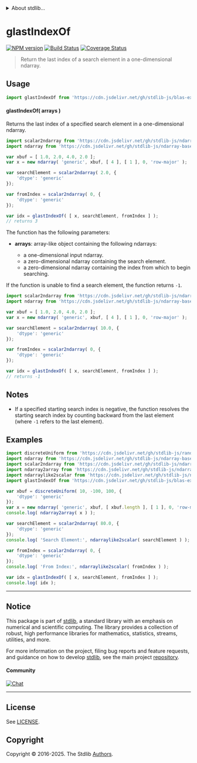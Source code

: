 <!--

@license Apache-2.0

Copyright (c) 2025 The Stdlib Authors.

Licensed under the Apache License, Version 2.0 (the "License");
you may not use this file except in compliance with the License.
You may obtain a copy of the License at

   http://www.apache.org/licenses/LICENSE-2.0

Unless required by applicable law or agreed to in writing, software
distributed under the License is distributed on an "AS IS" BASIS,
WITHOUT WARRANTIES OR CONDITIONS OF ANY KIND, either express or implied.
See the License for the specific language governing permissions and
limitations under the License.

-->


<details>
  <summary>
    About stdlib...
  </summary>
  <p>We believe in a future in which the web is a preferred environment for numerical computation. To help realize this future, we've built stdlib. stdlib is a standard library, with an emphasis on numerical and scientific computation, written in JavaScript (and C) for execution in browsers and in Node.js.</p>
  <p>The library is fully decomposable, being architected in such a way that you can swap out and mix and match APIs and functionality to cater to your exact preferences and use cases.</p>
  <p>When you use stdlib, you can be absolutely certain that you are using the most thorough, rigorous, well-written, studied, documented, tested, measured, and high-quality code out there.</p>
  <p>To join us in bringing numerical computing to the web, get started by checking us out on <a href="https://github.com/stdlib-js/stdlib">GitHub</a>, and please consider <a href="https://opencollective.com/stdlib">financially supporting stdlib</a>. We greatly appreciate your continued support!</p>
</details>

# glastIndexOf

[![NPM version][npm-image]][npm-url] [![Build Status][test-image]][test-url] [![Coverage Status][coverage-image]][coverage-url] <!-- [![dependencies][dependencies-image]][dependencies-url] -->

> Return the last index of a search element in a one-dimensional ndarray.

<section class="intro">

</section>

<!-- /.intro -->



<section class="usage">

## Usage

```javascript
import glastIndexOf from 'https://cdn.jsdelivr.net/gh/stdlib-js/blas-ext-base-ndarray-glast-index-of@deno/mod.js';
```

#### glastIndexOf( arrays )

Returns the last index of a specified search element in a one-dimensional ndarray.

```javascript
import scalar2ndarray from 'https://cdn.jsdelivr.net/gh/stdlib-js/ndarray-from-scalar@deno/mod.js';
import ndarray from 'https://cdn.jsdelivr.net/gh/stdlib-js/ndarray-base-ctor@deno/mod.js';

var xbuf = [ 1.0, 2.0, 4.0, 2.0 ];
var x = new ndarray( 'generic', xbuf, [ 4 ], [ 1 ], 0, 'row-major' );

var searchElement = scalar2ndarray( 2.0, {
    'dtype': 'generic'
});

var fromIndex = scalar2ndarray( 0, {
    'dtype': 'generic'
});

var idx = glastIndexOf( [ x, searchElement, fromIndex ] );
// returns 3
```

The function has the following parameters:

-   **arrays**: array-like object containing the following ndarrays:

    -   a one-dimensional input ndarray.
    -   a zero-dimensional ndarray containing the search element.
    -   a zero-dimensional ndarray containing the index from which to begin searching.

If the function is unable to find a search element, the function returns `-1`.

```javascript
import scalar2ndarray from 'https://cdn.jsdelivr.net/gh/stdlib-js/ndarray-from-scalar@deno/mod.js';
import ndarray from 'https://cdn.jsdelivr.net/gh/stdlib-js/ndarray-base-ctor@deno/mod.js';

var xbuf = [ 1.0, 2.0, 4.0, 2.0 ];
var x = new ndarray( 'generic', xbuf, [ 4 ], [ 1 ], 0, 'row-major' );

var searchElement = scalar2ndarray( 10.0, {
    'dtype': 'generic'
});

var fromIndex = scalar2ndarray( 0, {
    'dtype': 'generic'
});

var idx = glastIndexOf( [ x, searchElement, fromIndex ] );
// returns -1
```

</section>

<!-- /.usage -->

<section class="notes">

## Notes

-   If a specified starting search index is negative, the function resolves the starting search index by counting backward from the last element (where `-1` refers to the last element).

</section>

<!-- /.notes -->

<section class="examples">

## Examples

<!-- eslint no-undef: "error" -->

```javascript
import discreteUniform from 'https://cdn.jsdelivr.net/gh/stdlib-js/random-array-discrete-uniform@deno/mod.js';
import ndarray from 'https://cdn.jsdelivr.net/gh/stdlib-js/ndarray-base-ctor@deno/mod.js';
import scalar2ndarray from 'https://cdn.jsdelivr.net/gh/stdlib-js/ndarray-from-scalar@deno/mod.js';
import ndarray2array from 'https://cdn.jsdelivr.net/gh/stdlib-js/ndarray-to-array@deno/mod.js';
import ndarraylike2scalar from 'https://cdn.jsdelivr.net/gh/stdlib-js/ndarray-base-ndarraylike2scalar@deno/mod.js';
import glastIndexOf from 'https://cdn.jsdelivr.net/gh/stdlib-js/blas-ext-base-ndarray-glast-index-of@deno/mod.js';

var xbuf = discreteUniform( 10, -100, 100, {
    'dtype': 'generic'
});
var x = new ndarray( 'generic', xbuf, [ xbuf.length ], [ 1 ], 0, 'row-major' );
console.log( ndarray2array( x ) );

var searchElement = scalar2ndarray( 80.0, {
    'dtype': 'generic'
});
console.log( 'Search Element:', ndarraylike2scalar( searchElement ) );

var fromIndex = scalar2ndarray( 0, {
    'dtype': 'generic'
});
console.log( 'From Index:', ndarraylike2scalar( fromIndex ) );

var idx = glastIndexOf( [ x, searchElement, fromIndex ] );
console.log( idx );
```

</section>

<!-- /.examples -->

<!-- Section for related `stdlib` packages. Do not manually edit this section, as it is automatically populated. -->

<section class="related">

</section>

<!-- /.related -->

<!-- Section for all links. Make sure to keep an empty line after the `section` element and another before the `/section` close. -->


<section class="main-repo" >

* * *

## Notice

This package is part of [stdlib][stdlib], a standard library with an emphasis on numerical and scientific computing. The library provides a collection of robust, high performance libraries for mathematics, statistics, streams, utilities, and more.

For more information on the project, filing bug reports and feature requests, and guidance on how to develop [stdlib][stdlib], see the main project [repository][stdlib].

#### Community

[![Chat][chat-image]][chat-url]

---

## License

See [LICENSE][stdlib-license].


## Copyright

Copyright &copy; 2016-2025. The Stdlib [Authors][stdlib-authors].

</section>

<!-- /.stdlib -->

<!-- Section for all links. Make sure to keep an empty line after the `section` element and another before the `/section` close. -->

<section class="links">

[npm-image]: http://img.shields.io/npm/v/@stdlib/blas-ext-base-ndarray-glast-index-of.svg
[npm-url]: https://npmjs.org/package/@stdlib/blas-ext-base-ndarray-glast-index-of

[test-image]: https://github.com/stdlib-js/blas-ext-base-ndarray-glast-index-of/actions/workflows/test.yml/badge.svg?branch=main
[test-url]: https://github.com/stdlib-js/blas-ext-base-ndarray-glast-index-of/actions/workflows/test.yml?query=branch:main

[coverage-image]: https://img.shields.io/codecov/c/github/stdlib-js/blas-ext-base-ndarray-glast-index-of/main.svg
[coverage-url]: https://codecov.io/github/stdlib-js/blas-ext-base-ndarray-glast-index-of?branch=main

<!--

[dependencies-image]: https://img.shields.io/david/stdlib-js/blas-ext-base-ndarray-glast-index-of.svg
[dependencies-url]: https://david-dm.org/stdlib-js/blas-ext-base-ndarray-glast-index-of/main

-->

[chat-image]: https://img.shields.io/gitter/room/stdlib-js/stdlib.svg
[chat-url]: https://app.gitter.im/#/room/#stdlib-js_stdlib:gitter.im

[stdlib]: https://github.com/stdlib-js/stdlib

[stdlib-authors]: https://github.com/stdlib-js/stdlib/graphs/contributors

[umd]: https://github.com/umdjs/umd
[es-module]: https://developer.mozilla.org/en-US/docs/Web/JavaScript/Guide/Modules

[deno-url]: https://github.com/stdlib-js/blas-ext-base-ndarray-glast-index-of/tree/deno
[deno-readme]: https://github.com/stdlib-js/blas-ext-base-ndarray-glast-index-of/blob/deno/README.md
[umd-url]: https://github.com/stdlib-js/blas-ext-base-ndarray-glast-index-of/tree/umd
[umd-readme]: https://github.com/stdlib-js/blas-ext-base-ndarray-glast-index-of/blob/umd/README.md
[esm-url]: https://github.com/stdlib-js/blas-ext-base-ndarray-glast-index-of/tree/esm
[esm-readme]: https://github.com/stdlib-js/blas-ext-base-ndarray-glast-index-of/blob/esm/README.md
[branches-url]: https://github.com/stdlib-js/blas-ext-base-ndarray-glast-index-of/blob/main/branches.md

[stdlib-license]: https://raw.githubusercontent.com/stdlib-js/blas-ext-base-ndarray-glast-index-of/main/LICENSE

</section>

<!-- /.links -->
